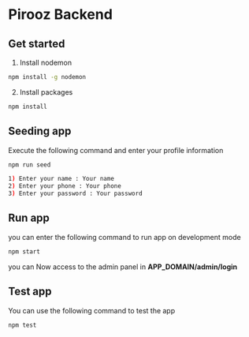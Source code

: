 # Pirooz Backend

## Get started

1) Install nodemon
````bash
npm install -g nodemon
````
2) Install packages
````bash
npm install
````
##  Seeding app
Execute the following command and enter your profile information 
````bash
npm run seed

1) Enter your name : Your name
2) Enter your phone : Your phone
3) Enter your password : Your password
````
##  Run app
you can enter the following command to run app on development mode
````bash
npm start
````
you can Now access to the admin panel in ****APP_DOMAIN/admin/login****

##  Test app
You can use the following command to test the app
````bash
npm test
````